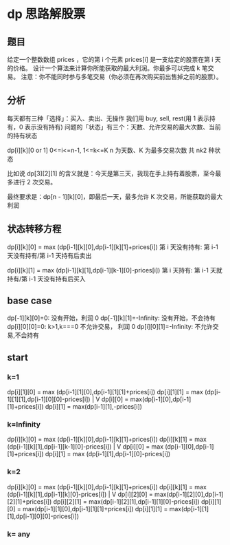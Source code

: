 # dp 思路解股票

## 题目

给定一个整数数组 prices ，它的第 i 个元素 prices[i] 是一支给定的股票在第 i 天的价格。
设计一个算法来计算你所能获取的最大利润。你最多可以完成 k 笔交易。
注意：你不能同时参与多笔交易（你必须在再次购买前出售掉之前的股票）。

## 分析

每天都有三种「选择」：买入、卖出、无操作
我们用 buy, sell, rest(用 1 表示持有，0 表示没有持有)
问题的「状态」有三个：天数、允许交易的最大次数、当前的持有状态

dp[i][k][0 or 1]
0<=i<=n-1, 1<=k<=K
n 为天数、K 为最多交易次数
共 n*k*2 种状态

比如说 dp[3][2][1] 的含义就是：今天是第三天，我现在手上持有着股票，至今最多进行 2 次交易。

最终要求是：dp[n - 1][k][0]，即最后一天，最多允许 K 次交易，所能获取的最大利润

## 状态转移方程

dp[i][k][0] = max (dp[i-1][k][0],dp[i-1][k][1]+prices[i])
第 i 天没有持有: 第 i-1 天没有持有/第 i-1 天持有后卖出

dp[i][k][1] = max (dp[i-1][k][1],dp[i-1][k-1][0]-prices[i])
第 i 天持有: 第 i-1 天就持有/第 i-1 天没有持有后买入

## base case

dp[-1][k][0]=0: 没有开始，利润 0
dp[-1][k][1]=-Infinity: 没有开始，不会持有
dp[i][0][0]=0: k>1,k===0 不允许交易， 利润 0
dp[i][0][1]=-Infinity: 不允许交易,不会持有

## start

### k=1

dp[i][1][0] = max (dp[i-1][1][0],dp[i-1][1][1]+prices[i])
dp[i][1][1] = max (dp[i-1][1][1],dp[i-1][0][0]-prices[i])
|
V
dp[i][0] = max(dp[i-1][0],dp[i-1][1]+prices[i])
dp[i][1] = max(dp[i-1][1],-prices[i])

### k=Infinity

dp[i][k][0] = max (dp[i-1][k][0],dp[i-1][k][1]+prices[i])
dp[i][k][1] = max (dp[i-1][k][1],dp[i-1][k-1][0]-prices[i])
|
V
dp[i][0] = max (dp[i-1][0],dp[i-1][1]+prices[i])
dp[i][1] = max (dp[i-1][1],dp[i-1][0]-prices[i])

### k=2

dp[i][k][0] = max (dp[i-1][k][0],dp[i-1][k][1]+prices[i])
dp[i][k][1] = max (dp[i-1][k][1],dp[i-1][k][0]-prices[i])
|
V
dp[i][2][0] = max(dp[i-1][2][0],dp[i-1][2][1]+prices[i])
dp[i][2][1] = max(dp[i-1][2][1],dp[i-1][1][0]-prices[i])
dp[i][1][0] = max(dp[i-1][1][0],dp[i-1][1][1]+prices[i])
dp[i][1][1] = max(dp[i-1][1][1],dp[i-1][0][0]-prices[i])

### k= any
